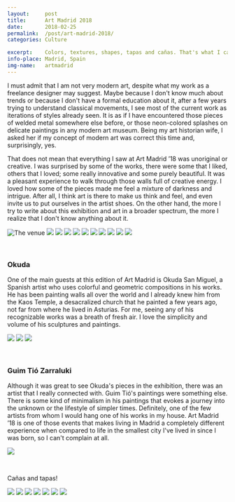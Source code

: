 ```yaml
---
layout:		post
title:		Art Madrid 2018
date:		2018-02-25
permalink: 	/post/art-madrid-2018/
categories:	Culture

excerpt: 	Colors, textures, shapes, tapas and cañas. That's what I call a wonderful evening.
info-place: Madrid, Spain
img-name:	artmadrid
---
```


I must admit that I am not very modern art, despite what my work as a freelance designer may suggest. Maybe because I don't know much about trends or because I don't have a formal education about it, after a few years trying to understand classical movements, I see most of the current work as iterations of styles already seen. It is as if I have encountered those pieces of welded metal somewhere else before, or those neon-colored splashes on delicate paintings in any modern art museum. Being my art historian wife, I asked her if my concept of modern art was correct this time and, surprisingly, yes.
  
That does not mean that everything I saw at Art Madrid ’18 was unoriginal or creative. I was surprised by some of the works, there were some that I liked, others that I loved; some really innovative and some purely beautiful. It was a pleasant experience to walk through those walls full of creative energy. I loved how some of the pieces made me feel a mixture of darkness and intrigue. After all, I think art is there to make us think and feel, and even invite us to put ourselves in the artist shoes. On the other hand, the more I try to write about this exhibition and art in a broader spectrum, the more I realize that I don't know anything about it.

<div class="gallery" markdown="1">

![The venue]({{site.url}}/assets{{page.permalink}}{{page.img-name}}14.jpg)
![]({{site.url}}/assets{{page.permalink}}{{page.img-name}}01.jpg)
![]({{site.url}}/assets{{page.permalink}}{{page.img-name}}02.jpg)
![]({{site.url}}/assets{{page.permalink}}{{page.img-name}}03.jpg)
![]({{site.url}}/assets{{page.permalink}}{{page.img-name}}04.jpg)
![]({{site.url}}/assets{{page.permalink}}{{page.img-name}}05.jpg)
![]({{site.url}}/assets{{page.permalink}}{{page.img-name}}06.jpg)
![]({{site.url}}/assets{{page.permalink}}{{page.img-name}}07.jpg)
![]({{site.url}}/assets{{page.permalink}}{{page.img-name}}08.jpg)
![]({{site.url}}/assets{{page.permalink}}{{page.img-name}}09.jpg)
![]({{site.url}}/assets{{page.permalink}}{{page.img-name}}13.jpg)

</div><br>

### Okuda

One of the main guests at this edition of Art Madrid is Okuda San Miguel, a Spanish artist who uses colorful and geometric compositions in his works. He has been painting walls all over the world and I already knew him from the Kaos Temple, a desacralized church that he painted a few years ago, not far from where he lived in Asturias. For me, seeing any of his recognizable works was a breath of fresh air. I love the simplicity and volume of his sculptures and paintings.

<div class="gallery" markdown="1">

![]({{site.url}}/assets{{page.permalink}}{{page.img-name}}10.jpg)
![]({{site.url}}/assets{{page.permalink}}{{page.img-name}}12.jpg)
![]({{site.url}}/assets{{page.permalink}}{{page.img-name}}15.jpg)

</div><br>

### Guim Tió Zarraluki

Although it was great to see Okuda's pieces in the exhibition, there was an artist that I really connected with. Guim Tió's paintings were something else. There is some kind of minimalism in his paintings that evokes a journey into the unknown or the lifestyle of simpler times. Definitely, one of the few artists from whom I would hang one of his works in my house. Art Madrid ’18 is one of those events that makes living in Madrid a completely different experience when compared to life in the smallest city I've lived in since I was born, so I can't complain at all.

<div class="gallery" markdown="1">

![]({{site.url}}/assets{{page.permalink}}{{page.img-name}}11.jpg)

</div><br>

Cañas and tapas!

<div class="gallery" markdown="1">

![]({{site.url}}/assets{{page.permalink}}{{page.img-name}}16.jpg)
![]({{site.url}}/assets{{page.permalink}}{{page.img-name}}17.jpg)
![]({{site.url}}/assets{{page.permalink}}{{page.img-name}}18.jpg)
![]({{site.url}}/assets{{page.permalink}}{{page.img-name}}19.jpg)
![]({{site.url}}/assets{{page.permalink}}{{page.img-name}}20.jpg)
![]({{site.url}}/assets{{page.permalink}}{{page.img-name}}21.jpg)
![]({{site.url}}/assets{{page.permalink}}{{page.img-name}}22.jpg)

</div>